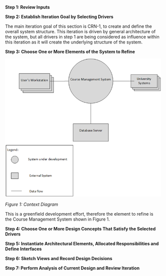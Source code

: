 
**Step 1: Review Inputs**

 

**Step 2: Establish Iteration Goal by Selecting Drivers**

  The main iteration goal of this section is CRN-1, to create and define the overall system structure. This iteration is driven by general architecture of the system, but all drivers in step 1 are being considered as influence within this iteration as it will create the underlying structure of the system.

**Step 3: Choose One or More Elements of the System to Refine**

![alt Context Diagram](https://github.com/SOFE3650F18/project-group-26/blob/master/Iteration%201/ContextDiagram.png)   

*Figure 1: Context Diagram*

  This is a greenfield development effort, therefore the element to refine is the Course Management System shown in Figure 1.

**Step 4: Choose One or More Design Concepts That Satisfy the Selected Drivers**



**Step 5: Instantiate Architectural Elements, Allocated Responsibilities and Define Interfaces**

**Step 6: Sketch Views and Record Design Decisions**

**Step 7: Perform Analysis of Current Design and Review Iteration**

